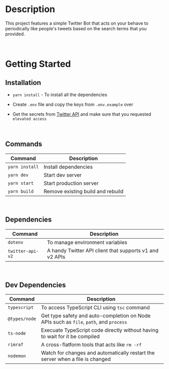 # Description

This project features a simple Twitter Bot that acts on your behave to periodically like people's tweets based on the search terms that you provided.

<br>

# Getting Started

## Installation

-   `yarn install` - To install all the dependencies

-   Create `.env` file and copy the keys from `.env.example` over

-   Get the secrets from [Twitter API](https://developer.twitter.com/en/docs/twitter-api) and make sure that you requested `elevated access`

<br>

## Commands

| Command        | Description                       |
| -------------- | --------------------------------- |
| `yarn install` | Install dependencies              |
| `yarn dev`     | Start dev server                  |
| `yarn start`   | Start production server           |
| `yarn build`   | Remove existing build and rebuild |

<br>

## Dependencies

| Command          | Description                                             |
| ---------------- | ------------------------------------------------------- |
| `dotenv`         | To manage environment variables                         |
| `twitter-api-v2` | A handy Twitter API client that supports v1 and v2 APIs |

<br>

## Dev Dependencies

| Command       | Description                                                                            |
| ------------- | -------------------------------------------------------------------------------------- |
| `typescript`  | To access TypeScript CLI using `tsc` command                                           |
| `@types/node` | Get type safety and auto-completion on Node APIs such as `file`, `path`, and `process` |
| `ts-node`     | Execuate TypeScript code directly without having to wait for it be compiled            |
| `rimraf`      | A cross-flatform tools that acts like `rm -rf`                                         |
| `nodemon`     | Watch for changes and automatically restart the server when a file is changed          |
